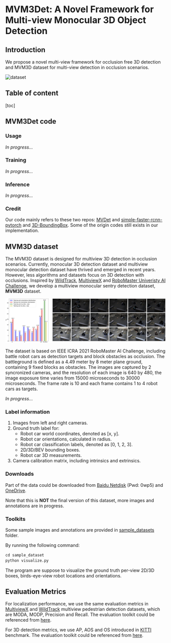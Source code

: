 # MVM3Det: A Novel Framework for Multi-view Monocular 3D Object Detection

## Introduction

We propose a novel multi-view framework for occlusion free 3D detection and MVM3D dataset for multi-view detection in occlusion scenarios.

![dataset](misc/multibin_8.gif)

## Table of content

[toc]

## MVM3Det code

### Usage

*In progress...*

### Training

*In progress...*

### Inference

*In progress...*

### Credit

Our code mainly refers to these two repos: [MVDet](https://github.com/ZichengDuan/MVDet#mvdet-code) and [simple-faster-rcnn-pytorch](https://github.com/chenyuntc/simple-faster-rcnn-pytorch) and [3D-BoundingBox](https://github.com/skhadem/3D-BoundingBox). Some of the origin codes still exists in our implementation.



## MVM3D dataset

The MVM3D dataset is designed for multiview 3D detection in occlusion scenarios. Currently, monocular 3D detection dataset and multiview monocular detection dataset have thrived and emerged in recent years. However, less algorithms and datasets focus on 3D detection with occlusions. Inspired by [WildTrack](https://www.epfl.ch/labs/cvlab/data/data-wildtrack/), [MultiviewX](https://github.com/hou-yz/MultiviewX) and [RoboMaster Univeristy AI Challenge](https://www.robomaster.com/en-US/robo/icra), we develop a multiview monocular sentry detection dataset, **MVM3D** dataset.

![dataset](misc/dataset2.png)

The dataset is based on IEEE ICRA 2021 RoboMaster AI Challenge, including battle robot cars as detection targets and block obstacles as occlusion. The battleground is defined as a 4.49 meter by 8 meter plane ground, containing 9 fixed blocks as obstacles. The images are captured by 2 syncronized cameras, and the resolution of each image is 640 by 480, the image exposure time varies from 15000 microseconds to 30000 microseconds. The frame rate is 10 and each frame contains 1 to 4 robot cars as targets. 

*In progress...*

### Label information

1. Images from left and right cameras.
2. Ground truth label for:
   - Robot car world coordinates, denoted as [x, y].
   - Robot car orientations, calculated in radius.
   - Robot car classification labels, denoted as [0, 1, 2, 3].
   - 2D/3D/BEV bounding boxes.
   - Robot car 3D measurements.
3. Camera calibration matrix, including intrinsics and extrinsics.

### Downloads

Part of the data could be downloaded from [Baidu Netdisk](https://pan.baidu.com/s/1cL16r0gNa3lVBBdD-BaCTA) (Pwd: 0wp5) and [OneDrive](https://anu365-my.sharepoint.com/:u:/g/personal/u7170273_anu_edu_au/EZMfq2ku37NGtTTPK0Yn6ZEBjcaw-RTVqomjFp7W60NPUw?e=3v5muZ).

Note that this is **NOT** the final version of this dataset, more images and annotations are in progress.

### Toolkits

Some sample images and annotations are provided in [sample_datasets](sample_datasets/) folder.

By running the following command:

```markdown
cd sample_dataset
python visualize.py
```

The program are suppose to visualize the ground truth per-view 2D/3D boxes, birds-eye-view robot locations and orientations.

## Evaluation Metrics

For localization performance, we use the same evaluation metrics in [MultiviewX](https://github.com/hou-yz/MultiviewX) and [WildTrack](https://www.epfl.ch/labs/cvlab/data/data-wildtrack/) multiview pedestrian detection datasets, which are MODA, MODP, Precision and Recall. The evaluation toolkit could be referenced from [here](https://github.com/hou-yz/MVDet/tree/master/multiview_detector/evaluation).

For 3D detection metrics, we use AP, AOS and OS introduced in [KITTI](https://projet.liris.cnrs.fr/imagine/pub/proceedings/CVPR2012/data/papers/424_O3C-04.pdf) benchmark. The evaluation toolkit could be referenced from [here](https://www.mathworks.com/help/vision/ref/evaluatedetectionaos.html).

